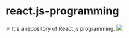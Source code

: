 # react.js-programming
⚛️ It's a repository of React.js programming.
<img src="https://hackernoon.com/images/1*KBGdMaU_emZX4XR1AvkD4A.gif"/>
